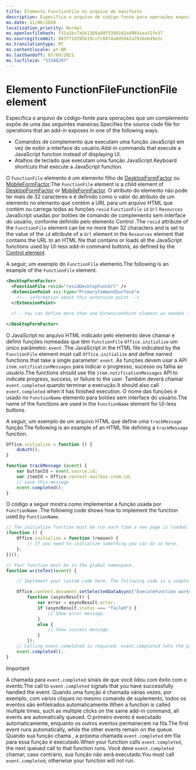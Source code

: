 ```yaml
---
title: Elemento FunctionFile no arquivo de manifesto
description: Especifica o arquivo de código-fonte para operações expostas por um suplemento através de comandos de suplemento que executam uma função JavaScript, em vez de exibir a interface do usuário.
ms.date: 11/06/2020
localization_priority: Normal
ms.openlocfilehash: f31a1bc7a561305a89f5388102a4985aaa31fe37
ms.sourcegitcommit: 883f71d395b19ccfc6874a0d5942a7016eb49e2c
ms.translationtype: MT
ms.contentlocale: pt-BR
ms.lasthandoff: 07/09/2021
ms.locfileid: "53348297"
---
```

# <a name="functionfile-element"></a><span data-ttu-id="eed4b-103">Elemento FunctionFile</span><span class="sxs-lookup"><span data-stu-id="eed4b-103">FunctionFile element</span></span>

<span data-ttu-id="eed4b-104">Especifica o arquivo de código-fonte para operações que um complemento expõe de uma das seguintes maneiras.</span><span class="sxs-lookup"><span data-stu-id="eed4b-104">Specifies the source code file for operations that an add-in exposes in one of the following ways.</span></span>

* <span data-ttu-id="eed4b-105">Comandos de complemento que executam uma função JavaScript em vez de exibir a interface do usuário.</span><span class="sxs-lookup"><span data-stu-id="eed4b-105">Add-in commands that execute a JavaScript function instead of displaying UI.</span></span>
* <span data-ttu-id="eed4b-106">Atalhos de teclado que executam uma função JavaScript.</span><span class="sxs-lookup"><span data-stu-id="eed4b-106">Keyboard shortcuts that execute a JavaScript function.</span></span>

<span data-ttu-id="eed4b-107">O `FunctionFile` elemento é um elemento filho de [DesktopFormFactor](desktopformfactor.md) ou [MobileFormFactor](mobileformfactor.md).</span><span class="sxs-lookup"><span data-stu-id="eed4b-107">The `FunctionFile` element is a child element of [DesktopFormFactor](desktopformfactor.md) or [MobileFormFactor](mobileformfactor.md).</span></span> <span data-ttu-id="eed4b-108">O atributo do elemento não pode ter mais de 32 caracteres e é definido como o valor do atributo de um elemento no elemento que contém a URL para um arquivo HTML que contém ou carrega todas as funções `resid` `FunctionFile` `id` `Url` `Resources` JavaScript usadas [](control.md)por botões de comando de complemento sem interface do usuário, conforme definido pelo elemento Control .</span><span class="sxs-lookup"><span data-stu-id="eed4b-108">The `resid` attribute of the `FunctionFile` element can be no more than 32 characters and is set to the value of the `id` attribute of a `Url` element in the `Resources` element that contains the URL to an HTML file that contains or loads all the JavaScript functions used by UI-less add-in command buttons, as defined by the [Control element](control.md).</span></span>

<span data-ttu-id="eed4b-109">A seguir, um exemplo do `FunctionFile` elemento.</span><span class="sxs-lookup"><span data-stu-id="eed4b-109">The following is an example of the `FunctionFile` element.</span></span>

```XML
<DesktopFormFactor>
  <FunctionFile resid="residDesktopFuncUrl" />
  <ExtensionPoint xsi:type="PrimaryCommandSurface">
    <!-- information about this extension point -->
  </ExtensionPoint>

  <!-- You can define more than one ExtensionPoint element as needed -->

</DesktopFormFactor>
```

<span data-ttu-id="eed4b-110">O JavaScript no arquivo HTML indicado pelo elemento deve chamar e definir funções nomeadas que têm `FunctionFile` `Office.initialize` um único parâmetro: `event` .</span><span class="sxs-lookup"><span data-stu-id="eed4b-110">The JavaScript in the HTML file indicated by the `FunctionFile` element must call `Office.initialize` and define named functions that take a single parameter: `event`.</span></span> <span data-ttu-id="eed4b-111">As funções devem usar a API `item.notificationMessages` para indicar o progresso, sucesso ou falha ao usuário.</span><span class="sxs-lookup"><span data-stu-id="eed4b-111">The functions should use the `item.notificationMessages` API to indicate progress, success, or failure to the user.</span></span> <span data-ttu-id="eed4b-112">Também deverá chamar `event.completed` quando terminar a execução.</span><span class="sxs-lookup"><span data-stu-id="eed4b-112">It should also call `event.completed` when it has finished execution.</span></span> <span data-ttu-id="eed4b-113">O nome das funções é usado no `FunctionName` elemento para botões sem interface do usuário.</span><span class="sxs-lookup"><span data-stu-id="eed4b-113">The name of the functions are used in the `FunctionName` element for UI-less buttons.</span></span>

<span data-ttu-id="eed4b-114">A seguir, um exemplo de um arquivo HTML que define uma `trackMessage` função.</span><span class="sxs-lookup"><span data-stu-id="eed4b-114">The following is an example of an HTML file defining a `trackMessage` function.</span></span>

```js
Office.initialize = function () {
    doAuth();
}

function trackMessage (event) {
    var buttonId = event.source.id;    
    var itemId = Office.context.mailbox.item.id;
    // save this message
    event.completed();
}
```

<span data-ttu-id="eed4b-115">O código a seguir mostra como implementar a função usada por `FunctionName` .</span><span class="sxs-lookup"><span data-stu-id="eed4b-115">The following code shows how to implement the function used by `FunctionName`.</span></span>

```js
// The initialize function must be run each time a new page is loaded.
(function () {
    Office.initialize = function (reason) {
        // If you need to initialize something you can do so here.
    };
})();

// Your function must be in the global namespace.
function writeText(event) {

    // Implement your custom code here. The following code is a simple example.

    Office.context.document.setSelectedDataAsync("ExecuteFunction works. Button ID=" + event.source.id,
        function (asyncResult) {
            var error = asyncResult.error;
            if (asyncResult.status === "failed") {
                // Show error message.
            }
            else {
                // Show success message.
            }
        });
    // Calling event.completed is required. event.completed lets the platform know that processing has completed.
    event.completed();
}
```

> [!IMPORTANT]
> <span data-ttu-id="eed4b-116">A chamada para `event.completed` sinais de que você lidou com êxito com o evento.</span><span class="sxs-lookup"><span data-stu-id="eed4b-116">The call to `event.completed` signals that you have successfully handled the event.</span></span> <span data-ttu-id="eed4b-117">Quando uma função é chamada várias vezes, por exemplo, com vários cliques no mesmo comando de suplemento, todos os eventos são enfileirados automaticamente.</span><span class="sxs-lookup"><span data-stu-id="eed4b-117">When a function is called multiple times, such as multiple clicks on the same add-in command, all events are automatically queued.</span></span> <span data-ttu-id="eed4b-118">O primeiro evento é executado automaticamente, enquanto os outros eventos permanecem na fila.</span><span class="sxs-lookup"><span data-stu-id="eed4b-118">The first event runs automatically, while the other events remain on the queue.</span></span> <span data-ttu-id="eed4b-119">Quando sua função chama , a próxima chamada `event.completed` em fila para essa função é executado.</span><span class="sxs-lookup"><span data-stu-id="eed4b-119">When your function calls `event.completed`, the next queued call to that function runs.</span></span> <span data-ttu-id="eed4b-120">Você deve `event.completed` chamar; caso contrário, sua função não será executado.</span><span class="sxs-lookup"><span data-stu-id="eed4b-120">You must call `event.completed`; otherwise your function will not run.</span></span>

